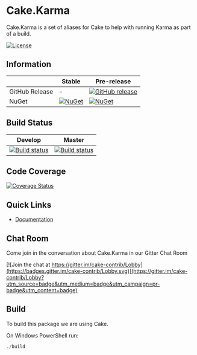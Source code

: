 # Cake.Karma

Cake.Karma is a set of aliases for Cake to help with running Karma as part of a build.

[![License](http://img.shields.io/:license-mit-blue.svg)](http://cake-contrib.mit-license.org)

## Information

| | Stable | Pre-release |
|---|---|---|
|GitHub Release|-|[![GitHub release](https://img.shields.io/github/release/cake-contrib/Cake.Grunt.svg)](https://github.com/cake-contrib/Cake.Grunt/releases/latest)|
|NuGet|[![NuGet](https://img.shields.io/nuget/v/Cake.Grunt.svg)](https://www.nuget.org/packages/Cake.Grunt)|[![NuGet](https://img.shields.io/nuget/vpre/Cake.Grunt.svg)](https://www.nuget.org/packages/Cake.Grunt)|

## Build Status

|Develop|Master|
|:--:|:--:|
|[![Build status](https://ci.appveyor.com/api/projects/status/ox95k7k1svl4nhkd/branch/develop?svg=true)](https://ci.appveyor.com/project/cakecontrib/cake-grunt/branch/develop)|[![Build status](https://ci.appveyor.com/api/projects/status/ox95k7k1svl4nhkd/branch/develop?svg=true)](https://ci.appveyor.com/project/cakecontrib/cake-grunt/branch/master)|

## Code Coverage

[![Coverage Status](https://coveralls.io/repos/github/cake-contrib/Cake.Karma/badge.svg?branch=develop)](https://coveralls.io/github/cake-contrib/Cake.Karma?branch=develop)

## Quick Links

- [Documentation](https://cake-contrib.github.io/Cake.Karma)

## Chat Room

Come join in the conversation about Cake.Karma in our Gitter Chat Room

[![Join the chat at https://gitter.im/cake-contrib/Lobby](https://badges.gitter.im/cake-contrib/Lobby.svg)](https://gitter.im/cake-contrib/Lobby?utm_source=badge&utm_medium=badge&utm_campaign=pr-badge&utm_content=badge)

## Build

To build this package we are using Cake.

On Windows PowerShell run:

```powershell
./build
```